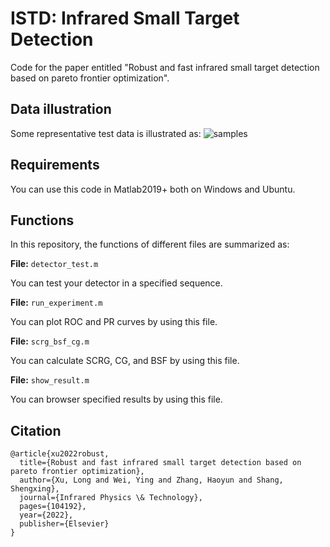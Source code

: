 # ISTD: Infrared Small Target Detection

Code for the paper entitled "Robust and fast infrared small target detection based on pareto frontier optimization".

## Data illustration
Some representative test data is illustrated as:
![samples](https://user-images.githubusercontent.com/22311694/128696154-90731873-b368-4637-be2e-ac7cbb76b379.png)


## Requirements

You can use this code in Matlab2019+ both on Windows and Ubuntu.

## Functions
In this repository, the functions of different files are summarized as:

**File:** ```detector_test.m```

You can test your detector in a specified sequence.

**File:** ```run_experiment.m```

You can plot ROC and PR curves by using this file.

**File:** ```scrg_bsf_cg.m```

You can calculate SCRG, CG, and BSF by using this file.

**File:** ```show_result.m```

You can browser specified results by using this file.


## Citation

```
@article{xu2022robust,
  title={Robust and fast infrared small target detection based on pareto frontier optimization},
  author={Xu, Long and Wei, Ying and Zhang, Haoyun and Shang, Shengxing},
  journal={Infrared Physics \& Technology},
  pages={104192},
  year={2022},
  publisher={Elsevier}
}
```
